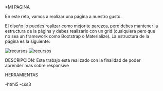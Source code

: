 *MI PAGINA 

En este reto, vamos a realizar una página a nuestro gusto.

El diseño lo puedes realizar como mejor te parezca, pero debes mantener la estructura de la página y debes realizarlo con un grid (cualquiera pero que no sea un framework como Bootstrap o Materialize). La estructura de la página es la siguiente:

![recursos](assets/img/recurso1.jpg)
![recursos](assets/img/recurso2.jpg)


DESCRIPCION:
Este trabajo esta realizado con la finalidad de poder aprender mas sobre responsive

HERRAMIENTAS 

-html5
-css3
